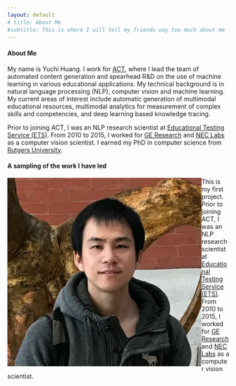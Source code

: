 ```yaml
---
layout: default
# title: About Me
#subtitle: This is where I will tell my friends way too much about me
---
```


#### About Me

My name is Yuchi Huang. I work for [ACT](http://www.act.org), where I lead the team of automated content generation and spearhead R&D on the use of machine learning in various educational applications. My technical background is in natural language processing (NLP), computer vision and machine learning. My current areas of interest include automatic generation of multimodal educational resources, multimodal analytics for measurement of complex skills and competencies, and deep learning based knowledge tracing.


Prior to joining ACT, I was an NLP research scientist at [Educational Testing Service (ETS)](https://www.ets.org). From 2010 to 2015, I worked for [GE Research](https://www.ge.com/research/) and [NEC Labs](https://www.nec.com/en/global/rd/index.html) as a computer vision scientist. I earned my PhD in computer science from [Rutgers University](https://www.rutgers.edu).

#### A sampling of the work I have led


<img style="float: left;" src="/assets/img/icon.png">

This is my first project. Prior to joining ACT, I was an NLP research scientist at [Educational Testing Service (ETS)](https://www.ets.org). From 2010 to 2015, I worked for [GE Research](https://www.ge.com/research/) and [NEC Labs](https://www.nec.com/en/global/rd/index.html) as a computer vision scientist. 
